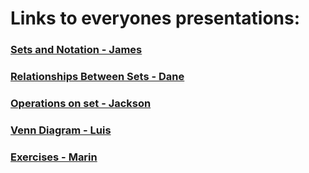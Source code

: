 <h1>Links to everyones presentations:</h1>


<h3><a href="https://github.com/jamesoconnr/cs208/blob/master/notes/chap0/sets/slide1.md">Sets and Notation - James</a></h3>
<h3><a href="???">Relationships Between Sets - Dane</a><h3>
<h3><a href="https://github.com/PLUNGERwasTaken/css208/blob/main/OperationsOnSet.md
">Operations on set - Jackson</a><h3>
<h3><a href="https://github.com/ledmer/CSC208/Presentation/Presentation_file.md">Venn Diagram - Luis</a><h3>
<h3><a href="https://codeberg.org/Marin_McCormack/css208/src/branch/master/SummaryAndExersises.md">Exercises - Marin</a><h3>